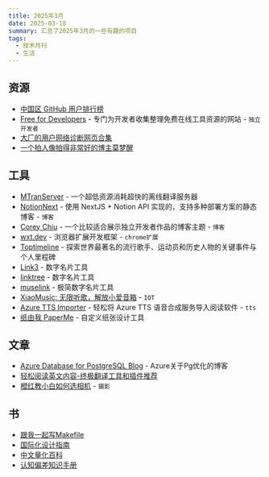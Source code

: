 ```yaml
---
title: 2025年3月
date: 2025-03-18
summary: 汇总了2025年3月的一些有趣的项目
tags:
  - 技术月刊
  - 生活
---
```

## 资源
- [中国区 GitHub 用户排行榜](https://china-ranking.aolifu.org/)
- [Free for Developers](https://free-for.dev/) - 专门为开发者收集整理免费在线工具资源的网站 - `独立开发者`
- [大厂的用户网络诊断网页合集](https://www.yan-me.top/DNHikNoRX57fl/)
- [一个拍人像拍得非常好的博主莫梦醒](https://www.bilibili.com/video/BV1rRKce2EFQ/)

## 工具
- [MTranServer](https://github.com/xxnuo/MTranServer) - 一个超低资源消耗超快的离线翻译服务器
- [NotionNext](https://github.com/tangly1024/NotionNext) - 使用 NextJS + Notion API 实现的，支持多种部署方案的静态博客 - `博客`
- [Corey Chiu](https://coreychiu.com/) - 一个比较适合展示独立开发者作品的博客主题 - `博客`
- [wxt.dev](https://wxt.dev/) - 浏览器扩展开发框架 - `chrome扩展`
- [Toptimeline](https://toptimeline.net/zh) - 探索世界最著名的流行歌手、运动员和历史人物的关键事件与个人里程碑
- [Link3](https://www.link3.cc/) - 数字名片工具
- [linktree](https://linktree.cn/) - 数字名片工具
- [muselink](https://muselink.cc/) - 极简数字名片工具
- [XiaoMusic: 无限听歌，解放小爱音箱](https://github.com/hanxi/xiaomusic) - `IOT`
- [Azure TTS Importer](https://github.com/yy4382/tts-importer) - 轻松将 Azure TTS 语音合成服务导入阅读软件 - `tts`
- [纸由我 PaperMe](https://paperme.toolooz.com/) - 自定义纸张设计工具

## 文章
- [Azure Database for PostgreSQL Blog](https://techcommunity.microsoft.com/blog/adforpostgresql/microsoft-postgresql-oss-engine-team-reflecting-on-2024/4388700) - Azure关于Pg优化的博客
- [轻松阅读英文内容-终极翻译工具和插件推荐](https://decohack.com/yingyu-xuexi-fanyi-gongju/)
- [橙红教小白如何选相机]([https://www.youtube.com/watch?v=3QvisCATm6I](https://www.youtube.com/watch?v=3QvisCATm6I)) - `摄影`

## 书
- [跟我一起写Makefile](https://seisman.github.io/how-to-write-makefile/)
- [国际化设计指南](https://www.tonpixel.cn/blog/%E5%9B%BD%E9%99%85%E5%8C%96%E8%AE%BE%E8%AE%A1%E6%8C%87%E5%8D%97)
- [中文量化百科](https://quant-wiki.com/basic/)
- [认知偏差知识手册](https://imzl.com/cognitive-bias)